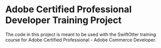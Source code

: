 # Adobe Certified Professional Developer Training Project

The code in this project is meant to be used with the SwiftOtter training course for Adobe Certified Professional - 
Adobe Commerce Developer.
